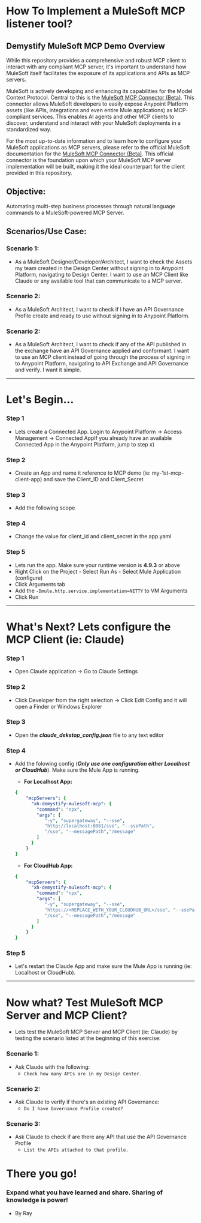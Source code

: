 # How To Implement a MuleSoft MCP listener tool?
## Demystify MuleSoft MCP Demo Overview

While this repository provides a comprehensive and robust MCP client to interact with any compliant MCP server, it's important to understand how MuleSoft itself facilitates the exposure of its applications and APIs as MCP servers.

MuleSoft is actively developing and enhancing its capabilities for the Model Context Protocol. Central to this is the [MuleSoft MCP Connector (Beta)](https://docs.mulesoft.com/mcp-connector/latest/). This connector allows MuleSoft developers to easily expose Anypoint Platform assets (like APIs, integrations and even entire Mule applications) as MCP-compliant services. This enables AI agents and other MCP clients to discover, understand and interact with your MuleSoft deployments in a standardized way.

For the most up-to-date information and to learn how to configure your MuleSoft applications as MCP servers, please refer to the official MuleSoft documentation for the [MuleSoft MCP Connector (Beta)](https://docs.mulesoft.com/mcp-connector/latest/). This official connector is the foundation upon which your MuleSoft MCP server implementation will be built, making it the ideal counterpart for the client provided in this repository.

## Objective:
Automating multi-step business processes through natural language commands to a MuleSoft-powered MCP Server.

## Scenarios/Use Case:
### Scenario 1:
- As a MuleSoft Designer/Developer/Architect, I want to check the Assets my team created in the Design Center without signing in to Anypoint Platform, navigating to Design Center. I want to use an MCP Client like Claude or any available tool that can communicate to a MCP server.
### Scenario 2:
- As a MuleSoft Architect, I want to check if I have an API Governance Profile create and ready to use without signing in to Anypoint Platform.
### Scenario 2:
- As a MuleSoft Architect, I want to check if any of the API published in the exchange have an API Governance applied and conformant. I want to use an MCP client instead of going through the process of signing in to Anypoint Platform, navigating to API Exchange and API Governance and verify. I want it simple.
----
# Let's Begin...
### Step 1
- Lets create a Connected App. Login to Anypoint Platform -> Access Management -> Connected AppIf you already have an available Connected App in the Anypoint Platform, jump to step x)
### Step 2
- Create an App and name it reference to MCP demo (ie: my-1st-mcp-client-app) and save the Client_ID and Client_Secret
### Step 3
- Add the following scope
### Step 4
- Change the value for client_id and client_secret in the app.yaml
### Step 5
- Lets run the app. Make sure your runtime version is **4.9.3** or above
- Right Click on the Project - Select Run As - Select Mule Application (configure)
- Click Arguments tab
- Add the `-Dmule.http.service.implementation=NETTY` to VM Arguments
- Click Run
----
# What's Next? Lets configure the MCP Client (ie: Claude)
### Step 1
- Open Claude application -> Go to Claude Settings
### Step 2
- Click Developer from the right selection -> Click Edit Config and it will open a Finder or Windows Explorer
### Step 3
- Open the **_claude_dekstop_config.json_** file to any text editor
### Step 4
- Add the folowing config (**_Only use one configuration either Localhost or CloudHub_**). Make sure the Mule App is running.

  - **For Localhost App:**
  ```yaml
  {
      "mcpServers": {
        "xh-demystify-mulesoft-mcp": {
          "command": "npx",
          "args": [ 
             "-y", "supergateway", "--sse",
             "http://localhost:8081/sse", "--ssePath", 
             "/sse", "--messagePath","/message"
          ]
        }
      }
  }
  ```
  - **For CloudHub App:**
  ```yaml
  {
      "mcpServers": {
        "xh-demystify-mulesoft-mcp": {
          "command": "npx",
          "args": [ 
             "-y", "supergateway", "--sse", 
             "https://<REPLACE_WITH_YOUR_CLOUDHUB_URL>/sse", "--ssePath", 
             "/sse", "--messagePath","/message"
          ]
        }
      }
  }
  ```
### Step 5
- Let's restart the Claude App and make sure the Mule App is running (ie: Localhost or CloudHub).
----
# Now what? Test MuleSoft MCP Server and MCP Client?
- Lets test the MuleSoft MCP Server and MCP Client (ie: Claude) by testing the scenario listed at the beginning of this exercise:
### Scenario 1:
- Ask Claude with the following:
  - `Check how many APIs are in my Design Center.`
### Scenario 2:
- Ask Claude to verify if there's an existing API Governance:
  - `Do I have Governance Profile created?`
### Scenario 3:
- Ask Claude to check if are there any API that use the API Governance Profile
  - `List the APIs attached to that profile.`
# There you go!
### Expand what you have learned and share. Sharing of knowledge is power!
- By Ray
